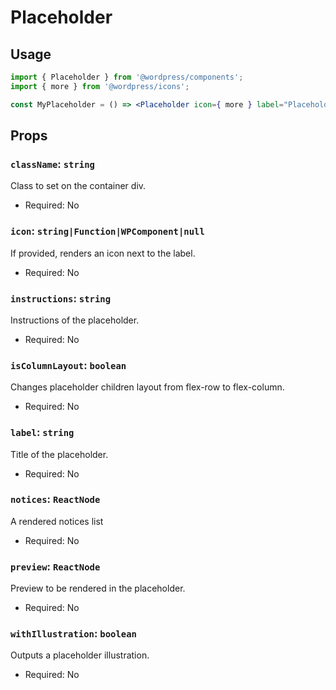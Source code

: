 # Placeholder

## Usage

```jsx
import { Placeholder } from '@wordpress/components';
import { more } from '@wordpress/icons';

const MyPlaceholder = () => <Placeholder icon={ more } label="Placeholder" />;
```

## Props

### `className`: `string`

Class to set on the container div.

-   Required: No

### `icon`: `string|Function|WPComponent|null`

If provided, renders an icon next to the label.

-   Required: No

### `instructions`: `string`

Instructions of the placeholder.

-   Required: No

### `isColumnLayout`: `boolean`

Changes placeholder children layout from flex-row to flex-column.

-   Required: No

### `label`: `string`

Title of the placeholder.

-   Required: No

### `notices`: `ReactNode`

A rendered notices list

-   Required: No

### `preview`: `ReactNode`

Preview to be rendered in the placeholder.

-   Required: No

### `withIllustration`: `boolean`

Outputs a placeholder illustration.

-   Required: No
